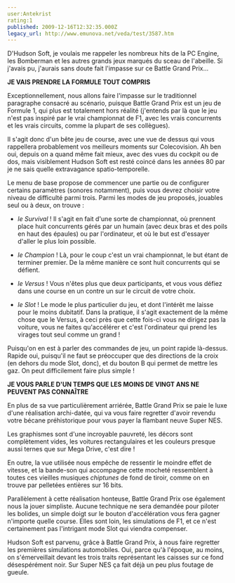 ```yaml
---
user:Antekrist
rating:1
published: 2009-12-16T12:32:35.000Z
legacy_url: http://www.emunova.net/veda/test/3587.htm
---
```

D'Hudson Soft, je voulais me rappeler les nombreux hits de la PC Engine, les Bomberman et les autres grands jeux marqués du sceau de l'abeille. Si j'avais pu, j'aurais sans doute fait l'impasse sur ce Battle Grand Prix...  

  

**JE VAIS PRENDRE LA FORMULE TOUT COMPRIS**  

Exceptionnellement, nous allons faire l'impasse sur le traditionnel paragraphe consacré au scénario, puisque Battle Grand Prix est un jeu de Formule 1, qui plus est totalement hors réalité (j'entends par là que le jeu n'est pas inspiré par le vrai championnat de F1, avec les vrais concurrents et les vrais circuits, comme la plupart de ses collègues).  

Il s'agit donc d'un bête jeu de course, avec une vue de dessus qui vous rappellera probablement vos meilleurs moments sur Colecovision. Ah ben oui, depuis on a quand même fait mieux, avec des vues du cockpit ou de dos, mais visiblement Hudson Soft est resté coincé dans les années 80 par je ne sais quelle extravagance spatio-temporelle.  

Le menu de base propose de commencer une partie ou de configurer certains paramètres (sonores notamment), puis vous devrez choisir votre niveau de difficulté parmi trois. Parmi les modes de jeu proposés, jouables seul ou à deux, on trouve :  

- _le Survival_ ! Il s'agit en fait d'une sorte de championnat, où prennent place huit concurrents gérés par un humain (avec deux bras et des poils en haut des épaules) ou par l'ordinateur, et où le but est d'essayer d'aller le plus loin possible.  

- _le Champion_ ! Là, pour le coup c'est un vrai championnat, le but étant de terminer premier. De la même manière ce sont huit concurrents qui se défient.  

- _le Versus_ ! Vous n'êtes plus que deux participants, et vous vous défiez dans une course en un contre un sur le circuit de votre choix.  

- _le Slot_ ! Le mode le plus particulier du jeu, et dont l'intérêt me laisse pour le moins dubitatif. Dans la pratique, il s'agit exactement de la même chose que le Versus, à ceci près que cette fois-ci vous ne dirigez pas la voiture, vous ne faites qu'accélérer et c'est l'ordinateur qui prend les virages tout seul comme un grand !  

Puisqu'on en est à parler des commandes de jeu, un point rapide là-dessus. Rapide oui, puisqu'il ne faut se préoccuper que des directions de la croix (en dehors du mode Slot, donc), et du bouton B qui permet de mettre les gaz. On peut difficilement faire plus simple !  

  

**JE VOUS PARLE D'UN TEMPS QUE LES MOINS DE VINGT ANS NE PEUVENT PAS CONNAÎTRE**  

En plus de sa vue particulièrement arriérée, Battle Grand Prix se paie le luxe d'une réalisation archi-datée, qui va vous faire regretter d'avoir revendu votre bécane préhistorique pour vous payer la flambant neuve Super NES.  

Les graphismes sont d'une incroyable pauvreté, les décors sont complètement vides, les voitures rectangulaires et les couleurs presque aussi ternes que sur Mega Drive, c'est dire !  

En outre, la vue utilisée nous empêche de ressentir le moindre effet de vitesse, et la bande-son qui accompagne cette mocheté ressemblent à toutes ces vieilles musiques _chiptunes_ de fond de tiroir, comme on en trouve par pelletées entières sur 16 bits.  

Parallèlement à cette réalisation honteuse, Battle Grand Prix ose également nous la jouer simpliste. Aucune technique ne sera demandée pour piloter les bolides, un simple doigt sur le bouton d'accélération vous fera gagner n'importe quelle course. Elles sont loin, les simulations de F1, et ce n'est certainement pas l'intrigant mode Slot qui viendra compenser.  

Hudson Soft est parvenu, grâce à Battle Grand Prix, à nous faire regretter les premières simulations automobiles. Oui, parce qu'à l'époque, au moins, on s'émerveillait devant les trois traits représentant les caisses sur ce fond désespérément noir. Sur Super NES ça fait déjà un peu plus foutage de gueule.